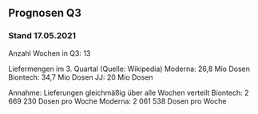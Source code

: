 ## Prognosen Q3

### Stand 17.05.2021

Anzahl Wochen in Q3: 13

Liefermengen im 3. Quartal (Quelle: Wikipedia)
Moderna: 26,8 Mio Dosen
Biontech: 34,7 Mio Dosen
JJ: 20 Mio Dosen

Annahme: Lieferungen gleichmäßig über alle Wochen verteilt
Biontech: 2 669 230 Dosen pro Woche
Moderna: 2 061 538 Dosen pro Woche